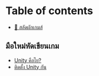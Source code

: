 # Table of contents

* [💖 สลัดผักเกมส์](README.md)

## มือใหม่หัดเขียนเกม <a id="beginner"></a>

* [Unity คือไย?](beginner/unity.md)
* [ติดตั้ง Unity กัน](beginner/unity-1.md)

